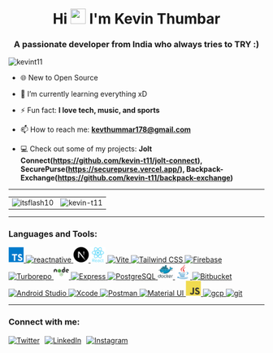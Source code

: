 <h1 align="center">Hi <img src="https://github.com/TheDudeThatCode/TheDudeThatCode/blob/master/Assets/Hi.gif" width="30px" height="30px"> I'm Kevin Thumbar</h1>
<h3 align="center">A passionate developer from India who always tries to TRY :)</h3>

<p align="left"> <img src="https://komarev.com/ghpvc/?username=kevin-t11&label=Profile%20views&color=0e75b6&style=flat" alt="kevint11" /> </p>

- 🌐 New to Open Source

- 🌱 I’m currently learning everything xD

- ⚡ Fun fact: **I love tech, music, and sports**

- 📫 How to reach me: **kevthummar178@gmail.com**

- 💻 Check out some of my projects: **Jolt Connect(https://github.com/kevin-t11/jolt-connect), SecurePurse(https://securepurse.vercel.app/), Backpack-Exchange(https://github.com/kevin-t11/backpack-exchange)**

---

<table>
  <tr>
    <td><img src="https://github-readme-stats-itsflash10.vercel.app/api?username=kevin-t11&show_icons=true&locale=en&theme=radical&hide_border=true" alt="itsflash10" /></td>
    <td><img src="https://github-readme-streak-stats.herokuapp.com?user=kevin-t11&theme=radical&hide_border=true" alt="kevin-t11" /></td>
  </tr>
</table>

---

<h3 align="left">Languages and Tools:</h3>
<p align="left">
  <a href="https://www.typescriptlang.org/" target="_blank">
    <img src="https://raw.githubusercontent.com/devicons/devicon/master/icons/typescript/typescript-original.svg" alt="typescript" width="30px" />
  </a>
  <a href="https://reactnative.dev/" target="_blank">
    <img src="https://reactnative.dev/img/header_logo.svg" alt="reactnative" width="30px" />
  </a>
  <a href="https://nextjs.org/" target="_blank">
    <img src="https://raw.githubusercontent.com/devicons/devicon/master/icons/nextjs/nextjs-original.svg" alt="nextjs" width="30px" />
  </a>
  <a href="https://reactjs.org/" target="_blank">
    <img src="https://raw.githubusercontent.com/devicons/devicon/master/icons/react/react-original-wordmark.svg" alt="react" width="30px" />
  </a> 
  <a href="https://vitejs.dev/" target="_blank">
    <img src="https://github-production-user-asset-6210df.s3.amazonaws.com/62091613/261395532-b40892ef-efb8-4b0e-a6b5-d1cfc2f3fc35.png" alt="Vite" title="Vite" width="30px" />
  </a>
  <a href="https://tailwindcss.com/" target="_blank">
    <img src="https://user-images.githubusercontent.com/25181517/202896760-337261ed-ee92-4979-84c4-d4b829c7355d.png" alt="Tailwind CSS" title="Tailwind CSS" width="30px" />
  </a>
  <a href="https://firebase.google.com/" target="_blank">
    <img src="https://user-images.githubusercontent.com/25181517/189716855-2c69ca7a-5149-4647-936d-780610911353.png" alt="Firebase" title="Firebase" width="30px" />
  </a>
  <a href="https://turbo.build/repo" target="_blank">
    <img src="https://user-images.githubusercontent.com/4060187/196936104-5797972c-ab10-4834-bd61-0d1e5f442c9c.png" alt="Turborepo" title="Turborepo" width="30px" />
  </a>
   <a href="https://nodejs.org" target="_blank">
    <img src="https://raw.githubusercontent.com/devicons/devicon/master/icons/nodejs/nodejs-original-wordmark.svg" alt="nodejs" width="30px" />
  </a> 
  <a href="https://expressjs.com/" target="_blank">
    <img src="https://user-images.githubusercontent.com/25181517/183859966-a3462d8d-1bc7-4880-b353-e2cbed900ed6.png" alt="Express" title="Express" width="30px" />
  </a>
  <a href="https://www.postgresql.org/" target="_blank">
    <img src="https://user-images.githubusercontent.com/25181517/117208740-bfb78400-adf5-11eb-97bb-09072b6bedfc.png" alt="PostgreSQL" title="PostgreSQL" width="30px" />
  </a>
  <a href="https://www.docker.com/" target="_blank">
    <img src="https://raw.githubusercontent.com/devicons/devicon/master/icons/docker/docker-original-wordmark.svg" alt="docker" width="30px" />
  </a>
  <a href="https://www.java.com" target="_blank">
    <img src="https://raw.githubusercontent.com/devicons/devicon/master/icons/java/java-original.svg" alt="java" width="30px" />
  </a>
  <a href="https://bitbucket.org/" target="_blank">
    <img src="https://user-images.githubusercontent.com/25181517/192108375-268c35e6-ab26-44b2-88bf-e3121a4e5083.png" alt="Bitbucket" title="Bitbucket" width="30px" />
  </a>
  <a href="https://developer.android.com/studio" target="_blank">
    <img src="https://user-images.githubusercontent.com/25181517/192108895-20dc3343-43e3-4a54-a90e-13a4abbc57b9.png" alt="Android Studio" title="Android Studio" width="30px" />
  </a>
  <a href="https://developer.apple.com/xcode/" target="_blank">
    <img src="https://user-images.githubusercontent.com/25181517/186711578-bf30cb30-40b7-4b45-95a5-bdf837c372e7.png" alt="Xcode" title="Xcode" width="30px" />
  </a>
  <a href="https://www.postman.com/" target="_blank">
    <img src="https://user-images.githubusercontent.com/25181517/192109061-e138ca71-337c-4019-8d42-4792fdaa7128.png" alt="Postman" title="Postman" width="30px" />
  </a>
  <a href="https://mui.com/" target="_blank">
    <img src="https://user-images.githubusercontent.com/25181517/189716630-fe6c084c-6c66-43af-aa49-64c8aea4a5c2.png" alt="Material UI" title="Material UI" width="30px" />
  </a> 
  <a href="https://developer.mozilla.org/en-US/docs/Web/JavaScript" target="_blank">
    <img src="https://raw.githubusercontent.com/devicons/devicon/master/icons/javascript/javascript-original.svg" alt="javascript" width="30px" />
  </a>  
  <a href="https://cloud.google.com" target="_blank">
    <img src="https://www.vectorlogo.zone/logos/google_cloud/google_cloud-icon.svg" alt="gcp" width="30px" />
  </a> 
  <a href="https://git-scm.com/" target="_blank">
    <img src="https://www.vectorlogo.zone/logos/git-scm/git-scm-icon.svg" alt="git" width="30px" />
  </a> 
</p>

---

<h3 align="left">Connect with me:</h3>
<p align="left" style="display: flex; gap: 10px;">
  <a href="https://x.com/imKevint11" target="blank">
    <img align="center" src="https://uxwing.com/wp-content/themes/uxwing/download/brands-and-social-media/x-social-media-logo-icon.png" alt="Twitter" height="30" />
  </a>
  <a href="https://linkedin.com/in/kevin-thumbar-00152b221" target="blank">
    <img align="center" src="https://raw.githubusercontent.com/rahuldkjain/github-profile-readme-generator/master/src/images/icons/Social/linked-in-alt.svg" alt="LinkedIn" height="30" />
  </a>
  <a href="https://instagram.com/kevinnn._.11" target="blank">
    <img align="center" src="https://raw.githubusercontent.com/rahuldkjain/github-profile-readme-generator/master/src/images/icons/Social/instagram.svg" alt="Instagram" height="30"/>
  </a>
</p>
